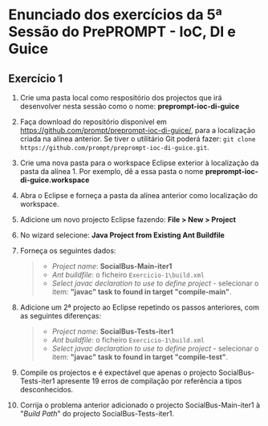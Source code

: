 # Enunciado dos exercícios da 5ª Sessão do PrePROMPT - IoC, DI e Guice

## Exercício 1

1. Crie uma pasta local como respositório dos projectos que irá desenvolver nesta sessão como o nome: **preprompt-ioc-di-guice**

2. Faça download do repositório disponível em https://github.com/prompt/preprompt-ioc-di-guice/, para a localização criada na alínea anterior. Se tiver o utilitário Git poderá fazer: `git clone https://github.com/prompt/preprompt-ioc-di-guice.git`.

3. Crie uma nova pasta para o workspace Eclipse exterior à localização da pasta da alínea 1. Por exemplo, dê a essa pasta o nome **preprompt-ioc-di-guice.workspace**

4. Abra o Eclipse e forneça a pasta da alínea anterior como localização do workspace.

5. Adicione um novo projecto Eclipse fazendo: **File > New > Project**

6. No wizard selecione: **Java Project from Existing Ant Buildfile**

7. Forneça os seguintes dados: 
   > * *Project name*: **SocialBus-Main-iter1**
   > * *Ant buildfile*: o ficheiro `Exercicio-1\build.xml`
   > * *Select javac declaration to use to define project* - selecionar o item: **"javac" task to found in target "compile-main"**.
   
8. Adicione um 2ª projecto ao Eclipse repetindo os passos anteriores, com as seguintes diferenças:
   > * *Project name*: **SocialBus-Tests-iter1**
   > * *Ant buildfile*: o ficheiro `Exercicio-1\build.xml`
   > * *Select javac declaration to use to define project* - selecionar o item: **"javac" task to found in target "compile-test"**.

9. Compile os projectos e é expectável que apenas o projecto SocialBus-Tests-iter1 apresente 19 erros de compilação por referência a tipos desconhecidos.

10. Corrija o problema anterior adicionado o projecto SocialBus-Main-iter1 à "*Build Path*" do projecto SocialBus-Tests-iter1.